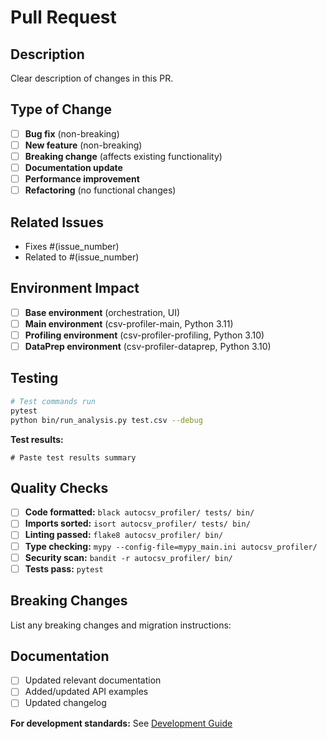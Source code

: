 # Pull Request

## Description
Clear description of changes in this PR.

## Type of Change
- [ ] **Bug fix** (non-breaking)
- [ ] **New feature** (non-breaking)
- [ ] **Breaking change** (affects existing functionality)
- [ ] **Documentation update**
- [ ] **Performance improvement**
- [ ] **Refactoring** (no functional changes)

## Related Issues
- Fixes #(issue_number)
- Related to #(issue_number)

## Environment Impact
- [ ] **Base environment** (orchestration, UI)
- [ ] **Main environment** (csv-profiler-main, Python 3.11)
- [ ] **Profiling environment** (csv-profiler-profiling, Python 3.10)
- [ ] **DataPrep environment** (csv-profiler-dataprep, Python 3.10)

## Testing
```bash
# Test commands run
pytest
python bin/run_analysis.py test.csv --debug
```

**Test results:**
```text
# Paste test results summary
```

## Quality Checks
- [ ] **Code formatted:** `black autocsv_profiler/ tests/ bin/`
- [ ] **Imports sorted:** `isort autocsv_profiler/ tests/ bin/`
- [ ] **Linting passed:** `flake8 autocsv_profiler/ bin/`
- [ ] **Type checking:** `mypy --config-file=mypy_main.ini autocsv_profiler/`
- [ ] **Security scan:** `bandit -r autocsv_profiler/ bin/`
- [ ] **Tests pass:** `pytest`

## Breaking Changes
List any breaking changes and migration instructions:

## Documentation
- [ ] Updated relevant documentation
- [ ] Added/updated API examples
- [ ] Updated changelog

**For development standards:** See [Development Guide](docs/DEVELOPMENT.md)